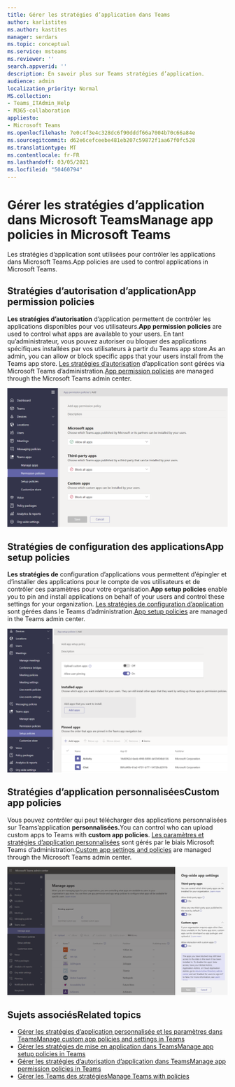 ```yaml
---
title: Gérer les stratégies d’application dans Teams
author: karlistites
ms.author: kastites
manager: serdars
ms.topic: conceptual
ms.service: msteams
ms.reviewer: ''
search.appverid: ''
description: En savoir plus sur Teams stratégies d’application.
audience: admin
localization_priority: Normal
MS.collection:
- Teams_ITAdmin_Help
- M365-collaboration
appliesto:
- Microsoft Teams
ms.openlocfilehash: 7e0c4f3e4c328dc6f90dddf66a7004b70c66a84e
ms.sourcegitcommit: d62e6cefceebe481eb207c59872f1aa67f0fc528
ms.translationtype: MT
ms.contentlocale: fr-FR
ms.lasthandoff: 03/05/2021
ms.locfileid: "50460794"
---
```

# <a name="manage-app-policies-in-microsoft-teams"></a><span data-ttu-id="d33e9-103">Gérer les stratégies d’application dans Microsoft Teams</span><span class="sxs-lookup"><span data-stu-id="d33e9-103">Manage app policies in Microsoft Teams</span></span>

<span data-ttu-id="d33e9-104">Les stratégies d’application sont utilisées pour contrôler les applications dans Microsoft Teams.</span><span class="sxs-lookup"><span data-stu-id="d33e9-104">App policies are used to control applications in Microsoft Teams.</span></span>

## <a name="app-permission-policies"></a><span data-ttu-id="d33e9-105">Stratégies d’autorisation d’application</span><span class="sxs-lookup"><span data-stu-id="d33e9-105">App permission policies</span></span>

<span data-ttu-id="d33e9-106">**Les stratégies d’autorisation** d’application permettent de contrôler les applications disponibles pour vos utilisateurs.</span><span class="sxs-lookup"><span data-stu-id="d33e9-106">**App permission policies** are used to control what apps are available to your users.</span></span> <span data-ttu-id="d33e9-107">En tant qu’administrateur, vous pouvez autoriser ou bloquer des applications spécifiques installées par vos utilisateurs à partir du Teams app store.</span><span class="sxs-lookup"><span data-stu-id="d33e9-107">As an admin, you can allow or block specific apps that your users install from the Teams app store.</span></span> <span data-ttu-id="d33e9-108">[Les stratégies d’autorisation](teams-app-permission-policies.md) d’application sont gérées via Microsoft Teams d’administration.</span><span class="sxs-lookup"><span data-stu-id="d33e9-108">[App permission policies](teams-app-permission-policies.md) are managed through the Microsoft Teams admin center.</span></span>

![Capture d’écran de la stratégie d’autorisation d’application.](media/app-permission-policy.png)

## <a name="app-setup-policies"></a><span data-ttu-id="d33e9-110">Stratégies de configuration des applications</span><span class="sxs-lookup"><span data-stu-id="d33e9-110">App setup policies</span></span>

<span data-ttu-id="d33e9-111">**Les stratégies de** configuration d’applications vous permettent d’épingler et d’installer des applications pour le compte de vos utilisateurs et de contrôler ces paramètres pour votre organisation.</span><span class="sxs-lookup"><span data-stu-id="d33e9-111">**App setup policies** enable you to pin and install applications on behalf of your users and control these settings for your organization.</span></span> <span data-ttu-id="d33e9-112">[Les stratégies de configuration d’application](teams-app-setup-policies.md) sont gérées dans le Teams d’administration.</span><span class="sxs-lookup"><span data-stu-id="d33e9-112">[App setup policies](teams-app-setup-policies.md) are managed in the Teams admin center.</span></span>

![Capture d’écran de la stratégie de configuration de l’application Teams centre d’administration.](media/app-setup-policy.png)

## <a name="custom-app-policies"></a><span data-ttu-id="d33e9-114">Stratégies d’application personnalisées</span><span class="sxs-lookup"><span data-stu-id="d33e9-114">Custom app policies</span></span>

<span data-ttu-id="d33e9-115">Vous pouvez contrôler qui peut télécharger des applications personnalisées sur Teams’application **personnalisées.**</span><span class="sxs-lookup"><span data-stu-id="d33e9-115">You can control who can upload custom apps to Teams with **custom app policies**.</span></span> <span data-ttu-id="d33e9-116">[Les paramètres et stratégies d’application personnalisées](teams-custom-app-policies-and-settings.md) sont gérés par le biais Microsoft Teams d’administration.</span><span class="sxs-lookup"><span data-stu-id="d33e9-116">[Custom app settings and policies](teams-custom-app-policies-and-settings.md) are managed through the Microsoft Teams admin center.</span></span>

![Capture d’écran de la stratégie d’application personnalisée.](media/custom-app-policy.png)

## <a name="related-topics"></a><span data-ttu-id="d33e9-118">Sujets associés</span><span class="sxs-lookup"><span data-stu-id="d33e9-118">Related topics</span></span>

* [<span data-ttu-id="d33e9-119">Gérer les stratégies d’application personnalisée et les paramètres dans Teams</span><span class="sxs-lookup"><span data-stu-id="d33e9-119">Manage custom app policies and settings in Teams</span></span>](teams-custom-app-policies-and-settings.md)
* [<span data-ttu-id="d33e9-120">Gérer les stratégies de mise en application dans Teams</span><span class="sxs-lookup"><span data-stu-id="d33e9-120">Manage app setup policies in Teams</span></span>](teams-app-setup-policies.md)
* [<span data-ttu-id="d33e9-121">Gérer les stratégies d’autorisation d’application dans Teams</span><span class="sxs-lookup"><span data-stu-id="d33e9-121">Manage app permission policies in Teams</span></span>](teams-app-permission-policies.md)
* [<span data-ttu-id="d33e9-122">Gérer les Teams des stratégies</span><span class="sxs-lookup"><span data-stu-id="d33e9-122">Manage Teams with policies</span></span>](manage-teams-with-policies.md)
